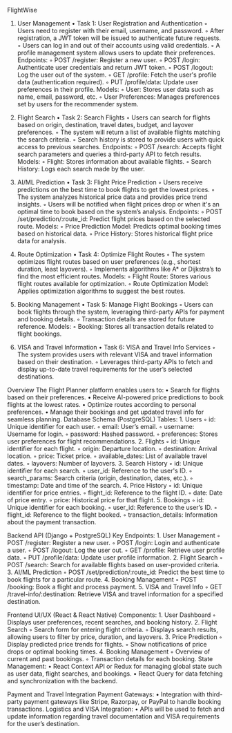 FlightWise

1. User Management
    • Task 1: User Registration and Authentication
        ◦ Users need to register with their email, username, and password.
        ◦ After registration, a JWT token will be issued to authenticate future requests.
        ◦ Users can log in and out of their accounts using valid credentials.
        ◦ A profile management system allows users to update their preferences.
Endpoints:
        ◦ POST /register: Register a new user.
        ◦ POST /login: Authenticate user credentials and return JWT token.
        ◦ POST /logout: Log the user out of the system.
        ◦ GET /profile: Fetch the user's profile data (authentication required).
        ◦ PUT /profile/data: Update user preferences in their profile.
Models:
        ◦ User: Stores user data such as name, email, password, etc.
        ◦ User Preferences: Manages preferences set by users for the recommender system.

2. Flight Search
    • Task 2: Search Flights
        ◦ Users can search for flights based on origin, destination, travel dates, budget, and layover preferences.
        ◦ The system will return a list of available flights matching the search criteria.
        ◦ Search history is stored to provide users with quick access to previous searches.
Endpoints:
        ◦ POST /search: Accepts flight search parameters and queries a third-party API to fetch results.
Models:
        ◦ Flight: Stores information about available flights.
        ◦ Search History: Logs each search made by the user.

3. AI/ML Prediction
    • Task 3: Flight Price Prediction
        ◦ Users receive predictions on the best time to book flights to get the lowest prices.
        ◦ The system analyzes historical price data and provides price trend insights.
        ◦ Users will be notified when flight prices drop or when it's an optimal time to book based on the system’s analysis.
Endpoints:
        ◦ POST /set/prediction/:route_id: Predict flight prices based on the selected route.
Models:
        ◦ Price Prediction Model: Predicts optimal booking times based on historical data.
        ◦ Price History: Stores historical flight price data for analysis.

4. Route Optimization
    • Task 4: Optimize Flight Routes
        ◦ The system optimizes flight routes based on user preferences (e.g., shortest duration, least layovers).
        ◦ Implements algorithms like A* or Dijkstra’s to find the most efficient routes.
Models:
        ◦ Flight Route: Stores various flight routes available for optimization.
        ◦ Route Optimization Model: Applies optimization algorithms to suggest the best routes.

5. Booking Management
    • Task 5: Manage Flight Bookings
        ◦ Users can book flights through the system, leveraging third-party APIs for payment and booking details.
        ◦ Transaction details are stored for future reference.
Models:
        ◦ Booking: Stores all transaction details related to flight bookings.

6. VISA and Travel Information
    • Task 6: VISA and Travel Info Services
        ◦ The system provides users with relevant VISA and travel information based on their destination.
        ◦ Leverages third-party APIs to fetch and display up-to-date travel requirements for the user’s selected destinations.

Overview
The Flight Planner platform enables users to:
    • Search for flights based on their preferences.
    • Receive AI-powered price predictions to book flights at the lowest rates.
    • Optimize routes according to personal preferences.
    • Manage their bookings and get updated travel info for seamless planning.
Database Schema (PostgreSQL)
Tables:
    1. Users
        ◦ id: Unique identifier for each user.
        ◦ email: User’s email.
        ◦ username: Username for login.
        ◦ password: Hashed password.
        ◦ preferences: Stores user preferences for flight recommendations.
    2. Flights
        ◦ id: Unique identifier for each flight.
        ◦ origin: Departure location.
        ◦ destination: Arrival location.
        ◦ price: Ticket price.
        ◦ available_dates: List of available travel dates.
        ◦ layovers: Number of layovers.
    3. Search History
        ◦ id: Unique identifier for each search.
        ◦ user_id: Reference to the user's ID.
        ◦ search_params: Search criteria (origin, destination, dates, etc.).
        ◦ timestamp: Date and time of the search.
    4. Price History
        ◦ id: Unique identifier for price entries.
        ◦ flight_id: Reference to the flight ID.
        ◦ date: Date of price entry.
        ◦ price: Historical price for that flight.
    5. Bookings
        ◦ id: Unique identifier for each booking.
        ◦ user_id: Reference to the user’s ID.
        ◦ flight_id: Reference to the flight booked.
        ◦ transaction_details: Information about the payment transaction.

Backend API (Django + PostgreSQL)
Key Endpoints:
    1. User Management
        ◦ POST /register: Register a new user.
        ◦ POST /login: Login and authenticate a user.
        ◦ POST /logout: Log the user out.
        ◦ GET /profile: Retrieve user profile data.
        ◦ PUT /profile/data: Update user profile information.
    2. Flight Search
        ◦ POST /search: Search for available flights based on user-provided criteria.
    3. AI/ML Prediction
        ◦ POST /set/prediction/:route_id: Predict the best time to book flights for a particular route.
    4. Booking Management
        ◦ POST /booking: Book a flight and process payment.
    5. VISA and Travel Info
        ◦ GET /travel-info/:destination: Retrieve VISA and travel information for a specified destination.

Frontend UI/UX (React & React Native)
Components:
    1. User Dashboard
        ◦ Displays user preferences, recent searches, and booking history.
    2. Flight Search
        ◦ Search form for entering flight criteria.
        ◦ Displays search results, allowing users to filter by price, duration, and layovers.
    3. Price Prediction
        ◦ Display predicted price trends for flights.
        ◦ Show notifications of price drops or optimal booking times.
    4. Booking Management
        ◦ Overview of current and past bookings.
        ◦ Transaction details for each booking.
State Management:
    • React Context API or Redux for managing global state such as user data, flight searches, and bookings.
    • React Query for data fetching and synchronization with the backend.

Payment and Travel Integration
Payment Gateways:
    • Integration with third-party payment gateways like Stripe, Razorpay, or PayPal to handle booking transactions.
Logistics and VISA Integration:
    • APIs will be used to fetch and update information regarding travel documentation and VISA requirements for the user’s destination.
